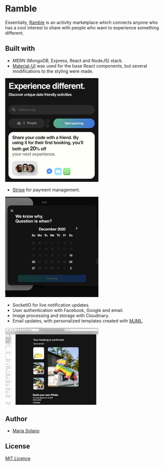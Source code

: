 # Ramble
Essentially, [Ramble](https://www.experienceramble.com/) is an activity marketplace which connects anyone who has a cool interest to share with people who want to experience something different. 

## Built with
* *MERN* (MongoDB, Express, React and NodeJS) stack.
* [Material-UI](https://material-ui.com/) was used for the base React components, but several modifications to the styling were made.
<img src="preview/main-searchbar.png" width="300"/>

* [Stripe](https://stripe.com/en-ca) for payment management.
<img src="preview/payment-steps.gif" width="300"/>

* SocketIO for live notification updates.
* User authentication with Facebook, Google and email.
* Image processing and storage with Cloudinary.
* Email updates, with personalized templates created with [MJML](https://mjml.io/).
<img src="preview/email-pinata.png" width="300"/>

## Author
* [Maria Solano](https://mariasolos.github.io/me/) 

## License
[MIT Licence](https://opensource.org/licenses/MIT)
